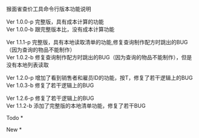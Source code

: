 猴面雀查价工具命令行版本功能说明

Ver 1.0.0-p  完整版，具有成本计算的功能  
Ver 1.0.0-b  跟完整版本比，没有成本计算功能  

Ver 1.1.1-p  完整版，具有本地读取清单的功能,修复查询制作配方时跳出的BUG（因为查询的物品不能制作）  
Ver 1.0.2-b  修复查询制作配方时跳出的BUG（因为查询的物品不能制作），但是没有本地列表读取

Ver 1.2.0-p  增加了看到销售者和雇员ID的功能，按T，修复了若干逻辑上的BUG  
Ver 1.0.3-b  修复了若干逻辑上的BUG

Ver 1.2.6-p  修复了若干逻辑上的BUG  
Ver 1.1.2-b  添加了完整版的本地清单功能，修复了若干BUG


Todo
* 

New
* 